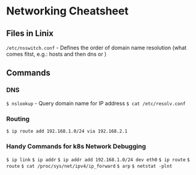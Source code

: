 # Networking Cheatsheet

## Files in Linix
```/etc/nsswitch.conf``` - Defines the order of domain name resolution (what comes fitst, e.g.: hosts and then dns or )

## Commands
### DNS
```$ nslookup``` - Query domain name for IP address
```$ cat /etc/resolv.conf```
### Routing
```$ ip route add 192.168.1.0/24 via 192.168.2.1```

### Handy Commands for k8s Network Debugging
```$ ip link```
```$ ip addr```
```$ ip addr add 192.168.1.0/24 dev eth0```
```$ ip route```
```$ route```
```$ cat /proc/sys/net/ipv4/ip_forward```
```$ arp```
```$ netstat -plnt```


